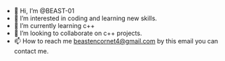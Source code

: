 - 👋 Hi, I’m @BEAST-01
- 👀 I’m interested in coding and learning new skills.
- 🌱 I’m currently learning c++
- 💞️ I’m looking to collaborate on c++ projects.
- 📫 How to reach me beastencornet4@gmail.com by this email you can contact me.

<!---
BEAST-01/BEAST-01 is a ✨ special ✨ repository because its `README.md` (this file) appears on your GitHub profile.
You can click the Preview link to take a look at your changes.
--->

